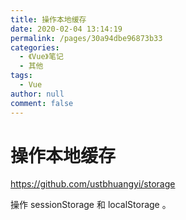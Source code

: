 ```yaml
---
title: 操作本地缓存
date: 2020-02-04 13:14:19
permalink: /pages/30a94dbe96873b33
categories: 
  - 《Vue》笔记
  - 其他
tags: 
  - Vue
author: null
comment: false
---
```

# 操作本地缓存

<https://github.com/ustbhuangyi/storage>

操作 sessionStorage 和 localStorage 。
